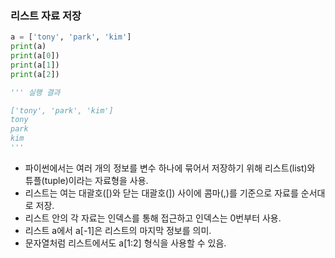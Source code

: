 ### 리스트 자료 저장
```py
a = ['tony', 'park', 'kim']
print(a)
print(a[0])
print(a[1])
print(a[2])

''' 실행 결과

['tony', 'park', 'kim']
tony
park
kim
'''
```
- 파이썬에서는 여러 개의 정보를 변수 하나에 묶어서 저장하기 위해 리스트(list)와 튜플(tuple)이라는 자료형을 사용.
- 리스트는 여는 대괄호([)와 닫는 대괄호(]) 사이에 콤마(,)를 기준으로 자료를 순서대로 저장.
- 리스트 안의 각 자료는 인덱스를 통해 접근하고 인덱스는 0번부터 사용.
- 리스트 a에서 a[-1]은 리스트의 마지막 정보를 의미.
- 문자열처럼 리스트에서도 a[1:2] 형식을 사용할 수 있음.